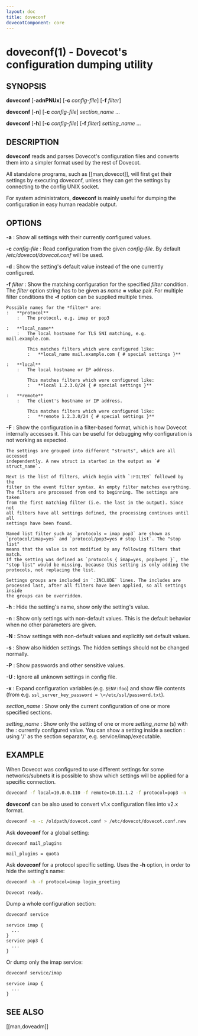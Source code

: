 ```yaml
---
layout: doc
title: doveconf
dovecotComponent: core
---
```


# doveconf(1) - Dovecot's configuration dumping utility

## SYNOPSIS

**doveconf**
  [**-adnPNUx**]
  [**-c** *config-file*]
  [**-f** *filter*]

**doveconf**
  [**-n**]
  [**-c** *config-file*]
  *section_name* ...

**doveconf**
  [**-h**]
  [**-c** *config-file*]
  [**-f** *filter*]
  *setting_name* ...

## DESCRIPTION

**doveconf** reads and parses Dovecot's configuration files and converts them
into a simpler format used by the rest of Dovecot.

All standalone programs, such as [[man,dovecot]], will first get their settings
by executing doveconf, unless they can get the settings by connecting to the
config UNIX socket.

For system administrators, **doveconf** is mainly useful for dumping the
configuration in easy human readable output.

## OPTIONS

**-a**
:   Show all settings with their currently configured values.

**-c** *config-file*
:   Read configuration from the given *config-file*. By default
    */etc/dovecot/dovecot.conf* will be used.

**-d**
:   Show the setting's default value instead of the one currently
    configured.

**-f** *filter*
:   Show the matching configuration for the specified *filter*
    condition. The *filter* option string has to be given as
    *name* **=** *value* pair. For multiple filter conditions the
    **-f** option can be supplied multiple times.

    Possible names for the *filter* are:
    :   **protocol**
        :   The protocol, e.g. imap or pop3

    :   **local_name**
        :   The local hostname for TLS SNI matching, e.g. mail.example.com.

            This matches filters which were configured like:
            :   **local_name mail.example.com { # special settings }**

    :   **local**
        :   The local hostname or IP address.

            This matches filters which were configured like:
            :   **local 1.2.3.0/24 { # special settings }**

    :   **remote**
        :   The client's hostname or IP address.

            This matches filters which were configured like:
            :   **remote 1.2.3.0/24 { # special settings }**

**-F**
:   Show the configuration in a filter-based format, which is how Dovecot
    internally accesses it. This can be useful for debugging why configuration
    is not working as expected.

    The settings are grouped into different "structs", which are all accessed
    independently. A new struct is started in the output as `# struct_name`.

    Next is the list of filters, which begin with `:FILTER` followed by the
    filter in the event filter syntax. An empty filter matches everything.
    The filters are processed from end to beginning. The settings are taken
    from the first matching filter (i.e. the last in the output). Since not
    all filters have all settings defined, the processing continues until all
    settings have been found.

    Named list filter such as `protocols = imap pop3` are shown as
    `protocol/imap=yes` and `protocol/pop3=yes # stop list`. The "stop list"
    means that the value is not modified by any following filters that match.
    If the setting was defined as `protocols { imap=yes, pop3=yes }`, the
    "stop list" would be missing, because this setting is only adding the
    protocols, not replacing the list.

    Settings groups are included in `:INCLUDE` lines. The includes are
    processed last, after all filters have been applied, so all settings inside
    the groups can be overridden.

**-h**
:   Hide the setting's name, show only the setting's value.

**-n**
:   Show only settings with non-default values. This is the default behavior
    when no other parameters are given.

**-N**
:   Show settings with non-default values and explicitly set default values.

**-s**
:   Show also hidden settings. The hidden settings should not be changed
    normally.

**-P**
:   Show passwords and other sensitive values.

**-U**
:   Ignore all unknown settings in config file.

**-x**
:   Expand configuration variables (e.g. `$ENV:foo`) and show file contents
    (from e.g. `ssl_server_key_password = \</etc/ssl/password.txt`).

*section_name*
:   Show only the current configuration of one or more specified sections.

*setting_name*
:   Show only the setting of one or more *setting_name* (s) with the
:   currently configured value. You can show a setting inside a section
:   using '/' as the section separator, e.g. service/imap/executable.

## EXAMPLE

When Dovecot was configured to use different settings for some
networks/subnets it is possible to show which settings will be applied
for a specific connection.

```sh
doveconf -f local=10.0.0.110 -f remote=10.11.1.2 -f protocol=pop3 -n
```

**doveconf** can be also used to convert v1.x configuration files into
v2.x format.

```sh
doveconf -n -c /oldpath/dovecot.conf > /etc/dovecot/dovecot.conf.new
```

Ask **doveconf** for a global setting:

```sh
doveconf mail_plugins
```
```
mail_plugins = quota
```

Ask **doveconf** for a protocol specific setting. Uses the **-h**
option, in order to hide the setting's name:

```sh
doveconf -h -f protocol=imap login_greeting
```
```
Dovecot ready.
```

Dump a whole configuration section:

```sh
doveconf service
```
```
service imap {
  ...
}
service pop3 {
  ...
}
```

Or dump only the imap service:

```sh
doveconf service/imap
```
```
service imap {
  ...
}
```

<!-- @include: include/reporting-bugs.inc -->

## SEE ALSO

[[man,doveadm]]
